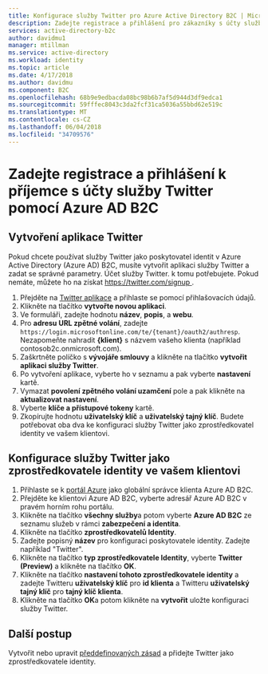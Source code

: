 ```yaml
---
title: Konfigurace služby Twitter pro Azure Active Directory B2C | Microsoft Docs
description: Zadejte registrace a přihlášení pro zákazníky s účty služby Twitter v aplikacích, které jsou zabezpečené službou Azure Active Directory B2C.
services: active-directory-b2c
author: davidmu1
manager: mtillman
ms.service: active-directory
ms.workload: identity
ms.topic: article
ms.date: 4/17/2018
ms.author: davidmu
ms.component: B2C
ms.openlocfilehash: 68b9e9edbacda08bc98b6b7af5d944d3df9edca1
ms.sourcegitcommit: 59fffec8043c3da2fcf31ca5036a55bbd62e519c
ms.translationtype: MT
ms.contentlocale: cs-CZ
ms.lasthandoff: 06/04/2018
ms.locfileid: "34709576"
---
```

# <a name="provide-sign-up-and-sign-in-to-consumers-with-twitter-accounts-using-azure-ad-b2c"></a>Zadejte registrace a přihlášení k příjemce s účty služby Twitter pomocí Azure AD B2C

## <a name="create-a-twitter-application"></a>Vytvoření aplikace Twitter
Pokud chcete používat služby Twitter jako poskytovatel identit v Azure Active Directory (Azure AD) B2C, musíte vytvořit aplikaci služby Twitter a zadat se správné parametry. Účet služby Twitter. k tomu potřebujete. Pokud nemáte, můžete ho na získat [ https://twitter.com/signup ](https://twitter.com/signup).

1. Přejděte na [Twitter aplikace](https://apps.twitter.com/) a přihlaste se pomocí přihlašovacích údajů.
2. Klikněte na tlačítko **vytvořte novou aplikaci**. 
3. Ve formuláři, zadejte hodnotu **název**, **popis**, a **webu**.
4. Pro **adresu URL zpětné volání**, zadejte `https://login.microsoftonline.com/te/{tenant}/oauth2/authresp`. Nezapomeňte nahradit **{klient}** s názvem vašeho klienta (například contosob2c.onmicrosoft.com).
5. Zaškrtněte políčko s **vývojáře smlouvy** a klikněte na tlačítko **vytvořit aplikaci služby Twitter**.
6. Po vytvoření aplikace, vyberte ho v seznamu a pak vyberte **nastavení** kartě.
7. Vymazat **povolení zpětného volání uzamčení** pole a pak klikněte na **aktualizovat nastavení**.
8. Vyberte **klíče a přístupové tokeny** kartě.
9. Zkopírujte hodnotu **uživatelský klíč** a **uživatelský tajný klíč**. Budete potřebovat oba dva ke konfiguraci služby Twitter jako zprostředkovatel identity ve vašem klientovi.

## <a name="configure-twitter-as-an-identity-provider-in-your-tenant"></a>Konfigurace služby Twitter jako zprostředkovatele identity ve vašem klientovi
1. Přihlaste se k [portál Azure](https://portal.azure.com/) jako globální správce klienta Azure AD B2C. 
2. Přejděte ke klientovi Azure AD B2C, vyberte adresář Azure AD B2C v pravém horním rohu portálu.
3. Klikněte na tlačítko **všechny služby**a potom vyberte **Azure AD B2C** ze seznamu služeb v rámci **zabezpečení a identita**.
4. Klikněte na tlačítko **zprostředkovatelů Identity**.
4. Zadejte popisný **název** pro konfiguraci poskytovatele identity. Zadejte například "Twitter".
5. Klikněte na tlačítko **typ zprostředkovatele Identity**, vyberte **Twitter (Preview)** a klikněte na tlačítko **OK**.
6. Klikněte na tlačítko **nastavení tohoto zprostředkovatele identity** a zadejte Twitteru **uživatelský klíč** pro **id klienta** a Twitteru **uživatelský tajný klíč** pro **tajný klíč klienta**.
7. Klikněte na tlačítko **OK**a potom klikněte na **vytvořit** uložte konfiguraci služby Twitter.

## <a name="next-steps"></a>Další postup

Vytvořit nebo upravit [předdefinovaných zásad](active-directory-b2c-reference-policies.md) a přidejte Twitter jako zprostředkovatele identity.